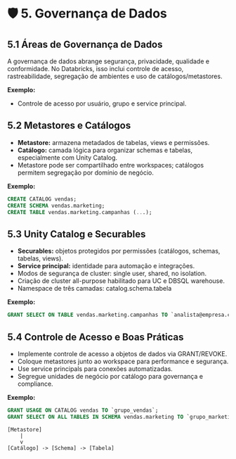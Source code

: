 # 🛡️ 5. Governança de Dados

## 5.1 Áreas de Governança de Dados
A governança de dados abrange segurança, privacidade, qualidade e conformidade. No Databricks, isso inclui controle de acesso, rastreabilidade, segregação de ambientes e uso de catálogos/metastores.

**Exemplo:**
- Controle de acesso por usuário, grupo e service principal.

## 5.2 Metastores e Catálogos
- **Metastore:** armazena metadados de tabelas, views e permissões.
- **Catálogo:** camada lógica para organizar schemas e tabelas, especialmente com Unity Catalog.
- Metastore pode ser compartilhado entre workspaces; catálogos permitem segregação por domínio de negócio.

**Exemplo:**
```sql
CREATE CATALOG vendas;
CREATE SCHEMA vendas.marketing;
CREATE TABLE vendas.marketing.campanhas (...);
```

## 5.3 Unity Catalog e Securables
- **Securables:** objetos protegidos por permissões (catálogos, schemas, tabelas, views).
- **Service principal:** identidade para automação e integrações.
- Modos de segurança de cluster: single user, shared, no isolation.
- Criação de cluster all-purpose habilitado para UC e DBSQL warehouse.
- Namespace de três camadas: catalog.schema.tabela

**Exemplo:**
```sql
GRANT SELECT ON TABLE vendas.marketing.campanhas TO `analista@empresa.com`;
```

## 5.4 Controle de Acesso e Boas Práticas
- Implemente controle de acesso a objetos de dados via GRANT/REVOKE.
- Coloque metastores junto ao workspace para performance e segurança.
- Use service principals para conexões automatizadas.
- Segregue unidades de negócio por catálogo para governança e compliance.

**Exemplo:**
```sql
GRANT USAGE ON CATALOG vendas TO `grupo_vendas`;
GRANT SELECT ON ALL TABLES IN SCHEMA vendas.marketing TO `grupo_marketing`;
```

```
[Metastore]
    |
    v
[Catálogo] -> [Schema] -> [Tabela]
``` 